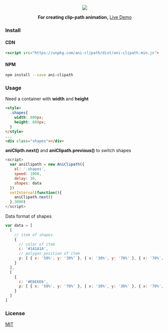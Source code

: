 <p align="center">
  <img src="https://github.com/luosijie/Front-end-Blog/blob/master/img/logo_aniclipath.png?raw=true">
</p>
<p align="center">
    <strong>For creating clip-path animation,</strong> <a href="https://luosijie.github.io/vm-markdown/">Live Demo</a>
</p>

### Install

#### CDN

```html
<script src="https://unpkg.com/ani-clipath/dist/ani-clipath.min.js">
```
#### NPM
```bash
npm install --save ani-clipath
```
### Usage
Need a container with **width** and **height**
```html
<style>
  .shapes{
    width: 800px;
    height: 600px;
  }
</style>
...
<div class="shapes"></div>
```
**aniClipth.next()** and **aniClipath.previous()** to switch shapes
```js
<script>
  var aniClipath = new AniClipath({
    el: '.shapes',
    speed: 1000,
    delay: 30,
    shapes: data
  })
  setInterval(function(){
    aniClipath.next()
  },3000)
</script>
```
Data format of shapes
```js
var data = [
  [
    // item of shapes
    { 
      // color of item
      c: '#1A1A1A',
      // polygon position of item
      p: [ { x: '50%', y: '30%' }, { x: '30%', y: '70%' }, { x: '70%', y: '70%' }]
    }
  ],
  [
    {
      c: '#E6E6E6',
      p: [ { x: '50%', y: '70%' }, { x: '30%', y: '30%' }, { x: '70%', y: '30%' }]
    }
  ]
]
```


### License

[MIT](https://github.com/luosijie/vm-editor/blob/master/LICENSE.md)
